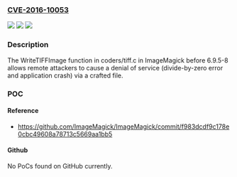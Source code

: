 ### [CVE-2016-10053](https://cve.mitre.org/cgi-bin/cvename.cgi?name=CVE-2016-10053)
![](https://img.shields.io/static/v1?label=Product&message=n%2Fa&color=blue)
![](https://img.shields.io/static/v1?label=Version&message=n%2Fa&color=blue)
![](https://img.shields.io/static/v1?label=Vulnerability&message=n%2Fa&color=brighgreen)

### Description

The WriteTIFFImage function in coders/tiff.c in ImageMagick before 6.9.5-8 allows remote attackers to cause a denial of service (divide-by-zero error and application crash) via a crafted file.

### POC

#### Reference
- https://github.com/ImageMagick/ImageMagick/commit/f983dcdf9c178e0cbc49608a78713c5669aa1bb5

#### Github
No PoCs found on GitHub currently.

